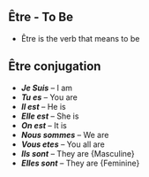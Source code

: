## Être - To Be
- Être is the verb that means to be

## Être conjugation

- ***Je Suis*** – I am
- ***Tu es*** – You are
- ***Il est*** – He is
- ***Elle est*** – She is
- ***On est*** – It is
- ***Nous sommes*** – We are
- ***Vous etes*** – You all are
- ***Ils sont*** – They are {Masculine}
- ***Elles sont*** – They are {Feminine}